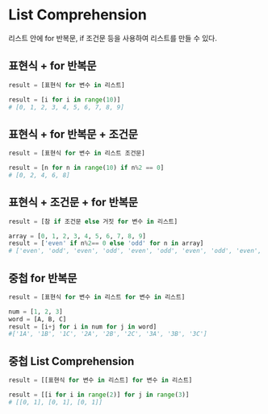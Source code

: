# List Comprehension

리스트 안에 for 반복문, if 조건문 등을 사용하여 리스트를 만들 수 있다.

## 표현식 + for 반복문

```python
result = [표현식 for 변수 in 리스트]
```

```python
result = [i for i in range(10)]
# [0, 1, 2, 3, 4, 5, 6, 7, 8, 9]
```

## 표현식 + for 반복문 + 조건문

```python
result = [표현식 for 변수 in 리스트 조건문]
```

```python
result = [n for n in range(10) if n%2 == 0]
# [0, 2, 4, 6, 8]
```

## 표현식 + 조건문 + for 반복문

```python
result = [참 if 조건문 else 거짓 for 변수 in 리스트]
```

```python
array = [0, 1, 2, 3, 4, 5, 6, 7, 8, 9]
result = ['even' if n%2== 0 else 'odd' for n in array] 
# ['even', 'odd', 'even', 'odd', 'even', 'odd', 'even', 'odd', 'even', 'odd']
```

## 중첩 for 반복문

```python
result = [표현식 for 변수 in 리스트 for 변수 in 리스트]
```

```python
num = [1, 2, 3]
word = [A, B, C]
result = [i+j for i in num for j in word]
#['1A', '1B', '1C', '2A', '2B', '2C', '3A', '3B', '3C']
```

## 중첩 List Comprehension

```python
result = [[표현식 for 변수 in 리스트] for 변수 in 리스트]
```

```python
result = [[i for i in range(2)] for j in range(3)]
# [[0, 1], [0, 1], [0, 1]]
```